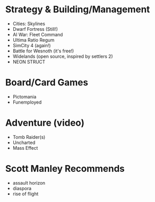 Strategy & Building/Management
===
* Cities: Skylines
* Dwarf Fortress (Still!)
* AI War: Fleet Command
* Ultima Ratio Regum
* SimCity 4 (again!)
* Battle for Wesnoth (it's free!)
* Widelands (open source, inspired by settlers 2)
* NEON STRUCT

Board/Card Games
===
* Pictomania
* Funemployed

Adventure (video)
===
* Tomb Raider(s)
* Uncharted
* Mass Effect

Scott Manley Recommends
=====

* assault horizon
* diaspora
* rise of flight
